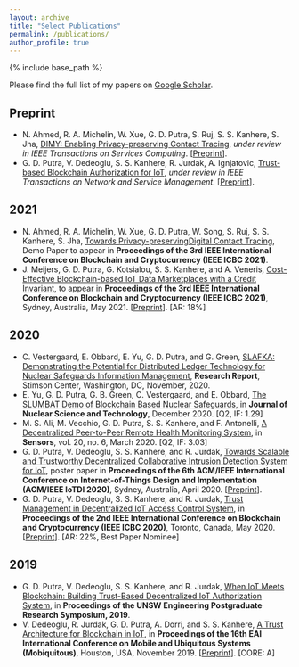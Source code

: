 ```yaml
---
layout: archive
title: "Select Publications"
permalink: /publications/
author_profile: true
---
```


{% include base_path %}

Please find the full list of my papers on [Google Scholar](https://scholar.google.com.au/citations?user=L_dr0dIAAAAJ&hl=en).

Preprint
--------
- N. Ahmed, R. A. Michelin, W. Xue, G. D. Putra, S. Ruj, S. S. Kanhere, S. Jha, [DIMY: Enabling Privacy-preserving Contact Tracing](https://arxiv.org/abs/2103.05873), *under review in IEEE Transactions on Services Computing*. [[Preprint](https://arxiv.org/abs/2103.05873)].
- G. D. Putra, V. Dedeoglu, S. S. Kanhere, R. Jurdak, A. Ignjatovic, [Trust-based Blockchain Authorization for IoT](https://arxiv.org/abs/2104.00832), *under review in IEEE Transactions on Network and Service Management*. [[Preprint](https://arxiv.org/abs/2104.00832)].

2021
----
- N. Ahmed, R. A. Michelin, W. Xue, G. D. Putra, W. Song, S. Ruj, S. S. Kanhere, S. Jha, [Towards Privacy-preservingDigital Contact Tracing](#), Demo Paper to appear in **Proceedings of the 3rd IEEE International Conference on Blockchain and Cryptocurrency (IEEE ICBC 2021)**.
- J. Meijers, G. D. Putra, G. Kotsialou, S. S. Kanhere, and A. Veneris, [Cost-Effective Blockchain-based IoT Data Marketplaces with a Credit Invariant](https://www.eecg.utoronto.ca/~veneris/21icbc1.pdf), to appear in **Proceedings of the 3rd IEEE International Conference on Blockchain and Cryptocurrency (IEEE ICBC 2021)**, Sydney, Australia, May 2021. [[Preprint](https://www.eecg.utoronto.ca/~veneris/21icbc1.pdf)]. [AR: 18%]

2020
----
- C. Vestergaard, E. Obbard, E. Yu, G. D. Putra, and G. Green, [SLAFKA: Demonstrating the Potential for Distributed Ledger Technology for Nuclear Safeguards Information Management](https://www.jstor.org/stable/resrep27757), **Research Report**, Stimson Center, Washington, DC, November, 2020.
- E. Yu, G. D. Putra, G. B. Green, C. Vestergaard, and E. Obbard, [The SLUMBAT Demo of Blockchain Based Nuclear Safeguards](https://doi.org/10.1080/00223131.2020.1858990), in **Journal of Nuclear Science and Technology**, December 2020. [Q2, IF: 1.29]
- M. S. Ali, M. Vecchio, G. D. Putra, S. S. Kanhere, and F. Antonelli, [A Decentralized Peer-to-Peer Remote Health Monitoring System](https://doi.org/10.3390/s20061656), in **Sensors**, vol. 20, no. 6, March 2020. [Q2, IF: 3.03]
- G. D. Putra, V. Dedeoglu, S. S. Kanhere, and R. Jurdak, [Towards Scalable and Trustworthy Decentralized Collaborative Intrusion Detection System for IoT](10.1109/IoTDI49375.2020.00035), poster paper in **Proceedings of the 6th ACM/IEEE International Conference on Internet-of-Things Design and Implementation (ACM/IEEE IoTDI 2020)**, Sydney, Australia, April 2020. [[Preprint](https://arxiv.org/abs/2002.07512)].
- G. D. Putra, V. Dedeoglu, S. S. Kanhere, and R. Jurdak, [Trust Management in Decentralized IoT Access Control System](https://doi.org/10.1109/ICBC48266.2020.9169481), in **Proceedings of the 2nd IEEE International Conference on Blockchain and Cryptocurrency (IEEE ICBC 2020)**, Toronto, Canada, May 2020. [[Preprint](https://arxiv.org/abs/1912.10247)]. [AR: 22%, Best Paper Nominee]

2019
----
- G. D. Putra, V. Dedeoglu, S. S. Kanhere, and R. Jurdak, [When IoT Meets Blockchain: Building Trust-Based Decentralized IoT Authorization System](https://www.engineering.unsw.edu.au/2019-postgraduate-research-symposium-abstracts#DFP02), in **Proceedings of the UNSW Engineering Postgraduate Research Symposium, 2019**.
- V. Dedeoglu, R. Jurdak, G. D. Putra, A. Dorri, and S. S. Kanhere, [A Trust Architecture for Blockchain in IoT](https://doi.org/10.1145/3360774.3360822), in **Proceedings of the 16th EAI International Conference on Mobile and Ubiquitous Systems (Mobiquitous)**, Houston, USA, November 2019. [[Preprint](https://arxiv.org/abs/1906.11461)]. [CORE: A]
